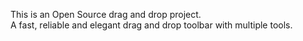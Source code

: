 This is an Open Source drag and drop project.
<br>
A fast, reliable and elegant drag and drop toolbar with multiple tools.
